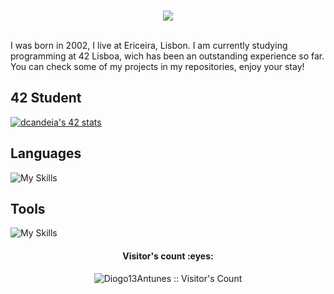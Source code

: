 <p align="center">
<br>
<img src="https://readme-typing-svg.herokuapp.com/?size=25&color=2586F7&center=true&vCenter=true&lines=My+name+is+Diogo"></a>
</p>
<br>
I was born in 2002, I live at Ericeira, Lisbon.
I am currently studying programming at 42 Lisboa, wich has been an outstanding experience so far. You can check some of my projects in my repositories, enjoy your stay!

## 42 Student
<a href="https://github.com/oakoudad/badge42"><img src="https://badge.mediaplus.ma/greenbinary/dcandeia?1337Badge=off&UM6P=off" alt="dcandeia's 42 stats" /></a>

## Languages
![My Skills](https://skillicons.dev/icons?i=bash,c,cpp,python,html,css,js,md&theme=dark)

## Tools
![My Skills](https://skillicons.dev/icons?i=github,discord,vscode,vim&theme=dark)

<h4 align="center">Visitor's count :eyes:</h4>
<p align="center"><img src="https://profile-counter.glitch.me/{Diogo13Antunes}/count.svg" alt="Diogo13Antunes :: Visitor's Count" /></p>
